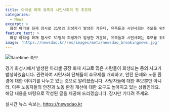 ```yaml
---
title: 아리셀 화재 유족과 시민사회의 첫 추모제
categories:
  - News
excerpt: >
  화성 아리셀 화재 참사로 31명의 희생자가 발생한 가운데, 유족들과 시민사회는 추모를 위해 모인 행사에서 정부에게 책임을 촉구했다. 특히 이주노동자들의 안전과 인권을 중시하고, 참사의 진상을 밝히며 재발 방지 대책을 촉구하는 목소리가 높았다. 유족과 시민들은 위험의 이주화와 외주화를 중단하고, 정부에 책임자를 처벌하며 안전 대책을 요구했다. 또한, 화성시와의 마찰 속에서도 행사는 진행되었으며, 유족협의회와 시민 대책위는 매일 저녁 추모제를 개최할 예정이다.
feature_text: >
  화성 아리셀 화재 참사로 31명의 희생자가 발생한 가운데, 유족들과 시민사회는 추모를 위해 모인 행사에서 정부에게 책임을 촉구했다. 특히 이주노동자들의 안전과 인권을 중시하고, 참사의 진상을 밝히며 재발 방지 대책을 촉구하는 목소리가 높았다. 유족과 시민들은 위험의 이주화와 외주화를 중단하고, 정부에 책임자를 처벌하며 안전 대책을 요구했다. 또한, 화성시와의 마찰 속에서도 행사는 진행되었으며, 유족협의회와 시민 대책위는 매일 저녁 추모제를 개최할 예정이다.
image: 'https://newsdao.kr/res/images/meta/newsdao_breakingnews.jpg'
---
```


<p><img src="https://newsdao.kr/res/images/meta/newsdao_breakingnews.jpg" alt="flaretime 속보" /></p>

<p>경기 화성시에서 발생한 아리셀 공장 화재 사고로 많은 사람들이 희생되는 등의 사고가 발생하였습니다. 관련하여 시민사회 단체들이 추모제를 개최하고, 안전 문제와 노동 환경에 대한 이야기를 나누고 있는 것으로 알려졌습니다. 사망자들에 대한 추모뿐만 아니라, 이주 노동자들의 안전과 노동 환경 개선에 대한 요구도 높아지고 있는 상황인데요. 해당 내용을 바탕으로 작성된 글을 제공해 드리겠습니다. 잠시만 기다려 주세요.</p>
실시간 뉴스 속보는, <a href="https://newsdao.kr" rel="dofollow">https://newsdao.kr</a>


